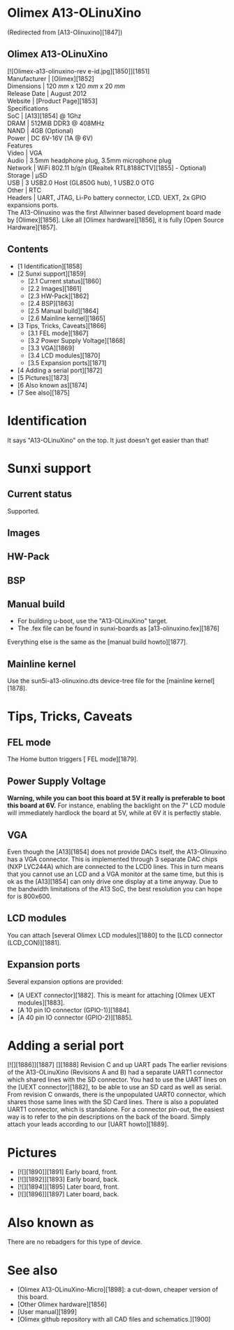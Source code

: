 # Olimex A13-OLinuXino
(Redirected from [A13-Olinuxino][1847])
 
Olimex A13-OLinuXino  
---  
[![Olimex-a13-olinuxino-rev e-id.jpg][1850]][1851]  
Manufacturer |  [Olimex][1852]  
Dimensions |  120 _mm_ x 120 _mm_ x 20 _mm_  
Release Date |  August 2012   
Website |  [Product Page][1853]  
Specifications   
SoC |  [A13][1854] @ 1Ghz   
DRAM |  512MiB DDR3 @ 408MHz   
NAND |  4GB (Optional)   
Power |  DC 6V-16V (1A @ 6V)   
Features   
Video |  VGA   
Audio |  3.5mm headphone plug, 3.5mm microphone plug   
Network |  WiFi 802.11 b/g/n ([Realtek RTL8188CTV][1855] \- Optional)   
Storage |  µSD   
USB |  3 USB2.0 Host (GL850G hub), 1 USB2.0 OTG   
Other |  RTC   
Headers |  UART, JTAG, Li-Po battery connector, LCD. UEXT, 2x GPIO expansions ports.   
The A13-Olinuxino was the first Allwinner based development board made by [Olimex][1856]. Like all [Olimex hardware][1856], it is fully [Open Source Hardware][1857]. 
## Contents
  * [1 Identification][1858]
  * [2 Sunxi support][1859]
    * [2.1 Current status][1860]
    * [2.2 Images][1861]
    * [2.3 HW-Pack][1862]
    * [2.4 BSP][1863]
    * [2.5 Manual build][1864]
    * [2.6 Mainline kernel][1865]
  * [3 Tips, Tricks, Caveats][1866]
    * [3.1 FEL mode][1867]
    * [3.2 Power Supply Voltage][1868]
    * [3.3 VGA][1869]
    * [3.4 LCD modules][1870]
    * [3.5 Expansion ports][1871]
  * [4 Adding a serial port][1872]
  * [5 Pictures][1873]
  * [6 Also known as][1874]
  * [7 See also][1875]

# Identification
It says "A13-OLinuXino" on the top. It just doesn't get easier than that! 
# Sunxi support
## Current status
Supported. 
## Images
## HW-Pack
## BSP
## Manual build
  * For building u-boot, use the "A13-OLinuXino" target.
  * The .fex file can be found in sunxi-boards as [a13-olinuxino.fex][1876]

Everything else is the same as the [manual build howto][1877]. 
## Mainline kernel
Use the sun5i-a13-olinuxino.dts device-tree file for the [mainline kernel][1878]. 
# Tips, Tricks, Caveats
## FEL mode
The Home button triggers [ FEL mode][1879]. 
## Power Supply Voltage
**Warning, while you can boot this board at 5V it really is preferable to boot this board at 6V.**
For instance, enabling the backlight on the 7" LCD module will immediately hardlock the board at 5V, while at 6V it is perfectly stable. 
## VGA
Even though the [A13][1854] does not provide DACs itself, the A13-Olinuxino has a VGA connector. 
This is implemented through 3 separate DAC chips (NXP LVC244A) which are connected to the LCD0 lines. This in turn means that you cannot use an LCD and a VGA monitor at the same time, but this is ok as the [A13][1854] can only drive one display at a time anyway. 
Due to the bandwidth limitations of the A13 SoC, the best resolution you can hope for is 800x600. 
## LCD modules
You can attach [several Olimex LCD modules][1880] to the [LCD connector (LCD_CON)][1881]. 
## Expansion ports
Several expansion options are provided: 
  * [A UEXT connector][1882]. This is meant for attaching [Olimex UEXT modules][1883].
  * [A 10 pin IO connector (GPIO-1)][1884].
  * [A 40 pin IO connector (GPIO-2)][1885].

# Adding a serial port
[![][1886]][1887]
[][1888]
Revision C and up UART pads
The earlier revisions of the A13-OLinuXino (Revisions A and B) had a separate UART1 connector which shared lines with the SD connector. You had to use the UART lines on the [UEXT connector][1882], to be able to use an SD card as well as serial. 
From revision C onwards, there is the unpopulated UART0 connector, which shares those same lines with the SD Card lines. There is also a populated UART1 connector, which is standalone. 
For a connector pin-out, the easiest way is to refer to the pin descriptions on the back of the board. Simply attach your leads according to our [UART howto][1889]. 
# Pictures
  * [![][1890]][1891]
Early board, front. 
  * [![][1892]][1893]
Early board, back. 
  * [![][1894]][1895]
Later board, front. 
  * [![][1896]][1897]
Later board, back. 

# Also known as
There are no rebadgers for this type of device. 
# See also
  * [Olimex A13-OLinuXino-Micro][1898]: a cut-down, cheaper version of this board.
  * [Other Olimex hardware][1856]
  * [User manual][1899]
  * [Olimex github repository with all CAD files and schematics.][1900]
